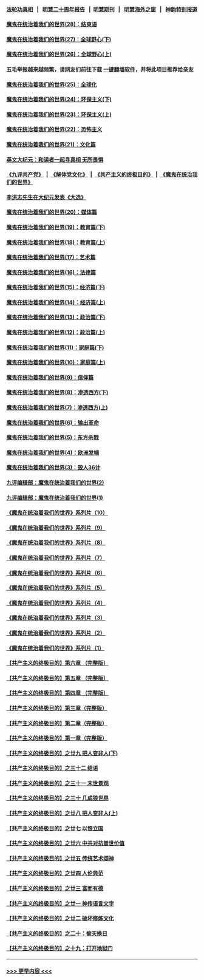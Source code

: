 #### [法轮功真相](https://github.com/gfw-breaker/truth/blob/master/README.md?t=0) &nbsp;&nbsp;|&nbsp;&nbsp; [明慧二十周年报告](https://github.com/gfw-breaker/mh-reports/blob/master/README.md?t=0) &nbsp;&nbsp;|&nbsp;&nbsp;[明慧期刊](https://github.com/gfw-breaker/mh-qikan) &nbsp;&nbsp;|&nbsp;&nbsp; [明慧海外之窗](https://github.com/gfw-breaker/mh-news/blob/master/README.md?t=0) &nbsp;&nbsp;|&nbsp;&nbsp; [神韵特别报道](https://github.com/gfw-breaker/mh-news/blob/master/shenyun.md?t=0)
#### [魔鬼在统治着我们的世界(28)：结束语](../pages/nsc422/n10936246.md?t=07040502) 
#### [魔鬼在统治着我们的世界(27)：全球野心(下)](../pages/nsc422/n10928319.md?t=07040502) 
#### [魔鬼在统治着我们的世界(26)：全球野心(上)](../pages/nsc422/n10900318.md?t=07040502) 
#### 五毛举报越来越频繁，请网友们前往下载 [一键翻墙软件](https://github.com/gfw-breaker/ssr-accounts)，并将此项目推荐给亲友
#### [魔鬼在统治着我们的世界(25)：全球化](../pages/nsc422/n10788205.md?t=07040502) 
#### [魔鬼在统治着我们的世界(24)：环保主义(下)](../pages/nsc422/n10695307.md?t=07040502) 
#### [魔鬼在统治着我们的世界(23)：环保主义(上)](../pages/nsc422/n10688613.md?t=07040502) 
#### [魔鬼在统治着我们的世界(22)：恐怖主义](../pages/nsc422/n10614727.md?t=07040502) 
#### [魔鬼在统治着我们的世界(21)：文化篇](../pages/nsc422/n10597706.md?t=07040502) 
#### [英文大纪元：和读者一起寻真相 无所畏惧](../pages/nsc422/n12542027.md?t=07040502) 
#### [《九评共产党》](https://github.com/begood0513/9ping.md/blob/master/README.md) &nbsp;|&nbsp; [《解体党文化》](../../../../jtdwh.md/blob/master/README.md)  &nbsp;|&nbsp; [《共产主义的终极目的》](../../../../gczydzjmd.md/blob/master/README.md) &nbsp;|&nbsp; [《魔鬼在统治我们的世界》](../../../../mgztzwmdsj.md/blob/master/README.md) 
#### [李洪志先生在大纪元发表《大选》](../pages/nsc422/n12534746.md?t=07040502) 
#### [魔鬼在统治着我们的世界(20)：媒体篇](../pages/nsc422/n10586579.md?t=07040502) 
#### [魔鬼在统治着我们的世界(19)：教育篇(下)](../pages/nsc422/n10564808.md?t=07040502) 
#### [魔鬼在统治着我们的世界(18)：教育篇(上)](../pages/nsc422/n10526970.md?t=07040502) 
#### [魔鬼在统治着我们的世界(17)：艺术篇](../pages/nsc422/n10499093.md?t=07040502) 
#### [魔鬼在统治着我们的世界(16)：法律篇](../pages/nsc422/n10485969.md?t=07040502) 
#### [魔鬼在统治着我们的世界(15)：经济篇(下)](../pages/nsc422/n10469975.md?t=07040502) 
#### [魔鬼在统治着我们的世界(14)：经济篇(上)](../pages/nsc422/n10457370.md?t=07040502) 
#### [魔鬼在统治着我们的世界(13)：政治篇(下)](../pages/nsc422/n10448270.md?t=07040502) 
#### [魔鬼在统治着我们的世界(12)：政治篇(上)](../pages/nsc422/n10444576.md?t=07040502) 
#### [魔鬼在统治着我们的世界(11)：家庭篇(下)](../pages/nsc422/n10440961.md?t=07040502) 
#### [魔鬼在统治着我们的世界(10)：家庭篇(上)](../pages/nsc422/n10435448.md?t=07040502) 
#### [魔鬼在统治着我们的世界(9)：信仰篇](../pages/nsc422/n10432159.md?t=07040502) 
#### [魔鬼在统治着我们的世界(8)：渗透西方(下)](../pages/nsc422/n10429603.md?t=07040502) 
#### [魔鬼在统治着我们的世界(7)：渗透西方(上)](../pages/nsc422/n10426013.md?t=07040502) 
#### [魔鬼在统治着我们的世界(6)：输出革命](../pages/nsc422/n10421536.md?t=07040502) 
#### [魔鬼在统治着我们的世界(5)：东方杀戮](../pages/nsc422/n10417707.md?t=07040502) 
#### [魔鬼在统治着我们的世界(4)：欧洲发端](../pages/nsc422/n10414890.md?t=07040502) 
#### [魔鬼在统治着我们的世界(3)：毁人36计](../pages/nsc422/n10411583.md?t=07040502) 
#### [九评编辑部：魔鬼在统治着我们的世界(2)](../pages/nsc422/n10410036.md?t=07040502) 
#### [九评编辑部：魔鬼在统治着我们的世界(1)](../pages/nsc422/n10406825.md?t=07040502) 
#### [《魔鬼在统治着我们的世界》系列片（10）](../pages/nsc422/n12292670.md?t=07040502) 
#### [《魔鬼在统治着我们的世界》系列片（9）](../pages/nsc422/n12290859.md?t=07040502) 
#### [《魔鬼在统治着我们的世界》系列片（8）](../pages/nsc422/n12287445.md?t=07040502) 
#### [《魔鬼在统治着我们的世界》系列片（7）](../pages/nsc422/n12283425.md?t=07040502) 
#### [《魔鬼在统治着我们的世界》系列片（6）](../pages/nsc422/n12282314.md?t=07040502) 
#### [《魔鬼在统治着我们的世界》系列片（5）](../pages/nsc422/n12281419.md?t=07040502) 
#### [《魔鬼在统治着我们的世界》系列片（4）](../pages/nsc422/n12274024.md?t=07040502) 
#### [《魔鬼在统治着我们的世界》系列片（3）](../pages/nsc422/n12271322.md?t=07040502) 
#### [《魔鬼在统治着我们的世界》系列片（2）](../pages/nsc422/n12269049.md?t=07040502) 
#### [《魔鬼在统治着我们的世界》系列片（1）](../pages/nsc422/n12267575.md?t=07040502) 
#### [【共产主义的终极目的】第六章 （完整版）](../pages/nsc422/n11428913.md?t=07040502) 
#### [【共产主义的终极目的】第五章 （完整版）](../pages/nsc422/n11428912.md?t=07040502) 
#### [【共产主义的终极目的】第四章 （完整版）](../pages/nsc422/n11428907.md?t=07040502) 
#### [【共产主义的终极目的】第三章（完整版）](../pages/nsc422/n11428848.md?t=07040502) 
#### [【共产主义的终极目的】第二章（完整版）](../pages/nsc422/n11428831.md?t=07040502) 
#### [【共产主义的终极目的】第一章（完整版）](../pages/nsc422/n11417651.md?t=07040502) 
#### [【共产主义的终极目的】之廿九 把人变非人(下)](../pages/nsc422/n11344140.md?t=07040502) 
#### [【共产主义的终极目的】之三十二 结语](../pages/nsc422/n11360535.md?t=07040502) 
#### [【共产主义的终极目的】之三十一 末世景观](../pages/nsc422/n11351129.md?t=07040502) 
#### [【共产主义的终极目的】之三十 几成狼世界](../pages/nsc422/n11348280.md?t=07040502) 
#### [【共产主义的终极目的】之廿八 把人变非人(上)](../pages/nsc422/n11340492.md?t=07040502) 
#### [【共产主义的终极目的】之廿七 以恨立国](../pages/nsc422/n11336944.md?t=07040502) 
#### [【共产主义的终极目的】之廿六 中共对抗普世价值](../pages/nsc422/n11324785.md?t=07040502) 
#### [【共产主义的终极目的】之廿五 传统艺术颂神](../pages/nsc422/n11296396.md?t=07040502) 
#### [【共产主义的终极目的】之廿四 人伦典范](../pages/nsc422/n11296397.md?t=07040502) 
#### [【共产主义的终极目的】之廿三 富而有德](../pages/nsc422/n11283598.md?t=07040502) 
#### [【共产主义的终极目的】之廿一 神传语言文字](../pages/nsc422/n11263265.md?t=07040502) 
#### [【共产主义的终极目的】之廿二 破坏修炼文化](../pages/nsc422/n11245728.md?t=07040502) 
#### [【共产主义的终极目的】之二十：偷天换日](../pages/nsc422/n11238846.md?t=07040502) 
#### [【共产主义的终极目的】之十九：打开地狱门](../pages/nsc422/n11206376.md?t=07040502) 

----
#### [ >>> 更早内容 <<< ](../indexes/nsc422-earlier.md)
